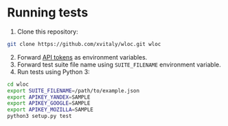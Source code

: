 # Running tests

 1. Clone this repository:
 ```bash
 git clone https://github.com/xvitaly/wloc.git wloc
 ```
 2. Forward [API tokens](api-tokens.md) as environment variables.
 3. Forward test suite file name using `SUITE_FILENAME` environment variable.
 4. Run tests using Python 3:
 ```bash
 cd wloc
 export SUITE_FILENAME=/path/to/example.json
 export APIKEY_YANDEX=SAMPLE
 export APIKEY_GOOGLE=SAMPLE
 export APIKEY_MOZILLA=SAMPLE
 python3 setup.py test
 ```
